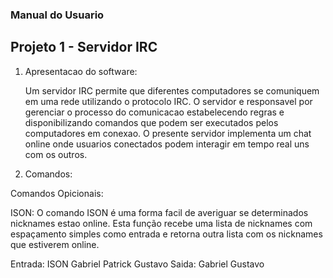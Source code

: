 ### Manual do Usuario

## Projeto 1 - Servidor IRC

1. Apresentacao do software:

    Um servidor IRC permite que diferentes computadores se comuniquem em uma rede utilizando o protocolo IRC.
    O servidor e responsavel por gerenciar o processo do comunicacao estabelecendo regras e disponibilizando comandos que podem ser executados pelos computadores em conexao.
    O presente servidor implementa um chat online onde usuarios conectados podem interagir em tempo real uns com os outros.

2. Comandos:

 Comandos Opicionais:
 
ISON: O comando ISON é uma forma facil de averiguar se determinados nicknames estao online.
Esta função recebe uma lista de nicknames com espaçamento simples como entrada e retorna 
outra lista com os nicknames que estiverem online.
    
>
 Entrada: ISON Gabriel Patrick Gustavo 
 Saida:   Gabriel Gustavo
>